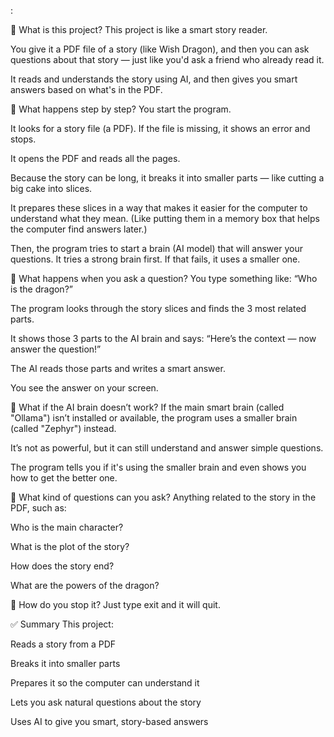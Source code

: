 :

🌟 What is this project?
This project is like a smart story reader.

You give it a PDF file of a story (like Wish Dragon), and then you can ask questions about that story — just like you'd ask a friend who already read it.

It reads and understands the story using AI, and then gives you smart answers based on what's in the PDF.

📖 What happens step by step?
You start the program.

It looks for a story file (a PDF). If the file is missing, it shows an error and stops.

It opens the PDF and reads all the pages.

Because the story can be long, it breaks it into smaller parts — like cutting a big cake into slices.

It prepares these slices in a way that makes it easier for the computer to understand what they mean. (Like putting them in a memory box that helps the computer find answers later.)

Then, the program tries to start a brain (AI model) that will answer your questions. It tries a strong brain first. If that fails, it uses a smaller one.

🤖 What happens when you ask a question?
You type something like:
“Who is the dragon?”

The program looks through the story slices and finds the 3 most related parts.

It shows those 3 parts to the AI brain and says:
“Here’s the context — now answer the question!”

The AI reads those parts and writes a smart answer.

You see the answer on your screen.

🧠 What if the AI brain doesn’t work?
If the main smart brain (called "Ollama") isn’t installed or available, the program uses a smaller brain (called "Zephyr") instead.

It’s not as powerful, but it can still understand and answer simple questions.

The program tells you if it's using the smaller brain and even shows you how to get the better one.

💬 What kind of questions can you ask?
Anything related to the story in the PDF, such as:

Who is the main character?

What is the plot of the story?

How does the story end?

What are the powers of the dragon?

🛑 How do you stop it?
Just type exit and it will quit.

✅ Summary
This project:

Reads a story from a PDF

Breaks it into smaller parts

Prepares it so the computer can understand it

Lets you ask natural questions about the story

Uses AI to give you smart, story-based answers


